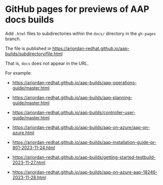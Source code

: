 # GitHub pages for previews of AAP docs builds

Add `.html` files to subdirectories within the `docs/` directory in the `gh-pages` branch.

The file is published in https://ariordan-redhat.github.io/aap-builds/subdirectory/file.html

That is, `docs` does not appear in the URL.

For example:

* https://ariordan-redhat.github.io/aap-builds/aap-operations-guide/master.html

* https://ariordan-redhat.github.io/aap-builds/aap-planning-guide/master.html


* https://ariordan-redhat.github.io/aap-builds/controller-user-guide/master.html

* https://ariordan-redhat.github.io/aap-builds/aap-on-azure/aap-on-azure.html

* https://ariordan-redhat.github.io/aap-builds/aap-installation-guide-pr-801-2023-11-24.html

* https://ariordan-redhat.github.io/aap-builds/getting-started-testbuild-2023-11-27.html

* https://ariordan-redhat.github.io/aap-builds/aap-on-azure-aap-18246-2023-11-28.html
